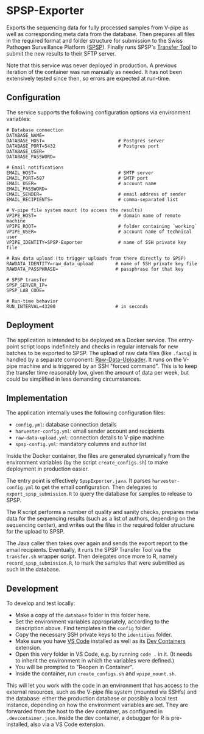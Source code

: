 ﻿# SPSP-Exporter

Exports the sequencing data for fully processed samples from V-pipe as
well as corresponding meta data from the database. Then prepares all
files in the required format and folder structure for submission to the
Swiss Pathogen Surveillance Platform ([SPSP]). Finally runs SPSP's
[Transfer Tool] to submit the new results to their SFTP server.

Note that this service was never deployed in production. A previous
iteration of the container was run manually as needed. It has not been
extensively tested since then, so errors are expected at run-time.

[SPSP]: https://spsp.ch
[Transfer Tool]: https://gitlab.sib.swiss/clinbio/spsp-ng/transfer-tool


## Configuration

The service supports the following configuration options via environment
variables:
```
# Database connection
DATABASE_NAME=
DATABASE_HOST=                           # Postgres server
DATABASE_PORT=5432                       # Postgres port
DATABASE_USER=
DATABASE_PASSWORD=

# Email notifications
EMAIL_HOST=                              # SMTP server
EMAIL_PORT=587                           # SMTP port
EMAIL_USER=                              # account name
EMAIL_PASSWORD=
EMAIL_SENDER=                            # email address of sender
EMAIL_RECIPIENTS=                        # comma-separated list

# V-pipe file system mount (to access the results)
VPIPE_HOST=                              # domain name of remote machine
VPIPE_ROOT=                              # folder containing `working`
VPIPE_USER=                              # account name of technical user
VPIPE_IDENTITY=SPSP-Exporter             # name of SSH private key file

# Raw data upload (to trigger uploads from there directly to SPSP)
RAWDATA_IDENTITY=raw_data_upload        # name of SSH private key file
RAWDATA_PASSPHRASE=                     # passphrase for that key

# SPSP transfer
SPSP_SERVER_IP=
SPSP_LAB_CODE=

# Run-time behavior
RUN_INTERVAL=43200                      # in seconds
```

## Deployment

The application is intended to be deployed as a Docker service. The
entry-point script loops indefinitely and checks in regular intervals
for new batches to be exported to SPSP. The upload of raw data files
(like `.fastq`) is handled by a separate component: [Raw-Data-Uploader].
It runs on the V-pipe machine and is triggered by an SSH "forced
command". This is to keep the transfer time reasonably low, given the
amount of data per week, but could be simplified in less demanding
circumstances.

[Raw-Data-Uploader]: https://gitlab.ethz.ch/sars_cov_2/s3c/raw_data_uploader


## Implementation

The application internally uses the following configuration files:
* `config.yml`:           database connection details
* `harvester-config.yml`: email sender account and recipients
* `raw-data-upload.yml`:  connection details to V-pipe machine
* `spsp-config.yml`:      mandatory columns and author list

Inside the Docker container, the files are generated dynamically from
the environment variables (by the script `create_configs.sh`) to make
deployment in production easier.

The entry point is effectively `SpspExporter.java`. It parses
`harvester-config.yml` to get the email configuration. Then delegates
to `export_spsp_submission.R` to query the database for samples to
release to SPSP.

The R script performs a number of quality and sanity checks, prepares
meta data for the sequencing results (such as a list of authors,
depending on the sequencing center), and writes out the files in the
required folder structure for the upload to SPSP.

The Java caller then takes over again and sends the export report to
the email recipients. Eventually, it runs the SPSP Transfer Tool via
the `transfer.sh` wrapper script. Then delegates once more to R, namely
`record_spsp_submission.R`, to mark the samples that were submitted as
such in the database.


## Development

To develop and test locally:
* Make a copy of the `database` folder in this folder here.
* Set the environment variables appropriately, according to the
  description above. Find templates in the `config` folder.
* Copy the necessary SSH private keys to the `identities` folder.
* Make sure you have [VS Code] installed as well as its [Dev Containers]
  extension.
* Open this very folder in VS Code, e.g. by running `code .` in it.
  (It needs to inherit the environment in which the variables were
  defined.)
* You will be prompted to "Reopen in Container".
* Inside the container, run `create_configs.sh` and `vpipe_mount.sh`.

This will let you work with the code in an environment that has access
to the external resources, such as the V-pipe file system (mounted via
SSHfs) and the database: either the production database or possibly a
local test instance, depending on how the environment variables are set.
They are forwarded from the host to the dev container, as configured in
`.devcontainer.json`. Inside the dev container, a debugger for R is
pre-installed, also via a VS Code extension.

[VS Code]: https://code.visualstudio.com
[Dev Containers]: https://aka.ms/vscode-remote/containers
